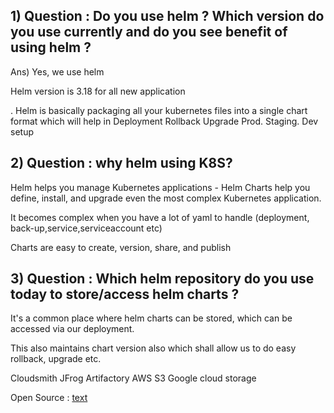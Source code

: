 ## 1) Question : Do you use helm ? Which version do you use currently and do you see benefit of using helm ?
Ans) 
 Yes, we use helm

Helm version is 3.18 for all new application

. Helm is basically packaging all your kubernetes files into a single chart format which will help in
Deployment
Rollback
Upgrade
Prod. Staging. Dev setup

## 2) Question : why helm using K8S?
Helm helps you manage Kubernetes applications - Helm Charts help you define, install, and upgrade even the most complex Kubernetes application.

It becomes complex when you have a lot of yaml to handle (deployment, back-up,service,serviceaccount etc)

Charts are easy to create, version, share, and publish 

## 3) Question : Which helm repository do you use today to store/access helm charts ?
It's a common place where helm charts can be stored, which can be accessed via our deployment.

This also maintains chart version also which shall allow us to do easy rollback, upgrade etc.

Cloudsmith
JFrog Artifactory
AWS S3
Google cloud storage

Open Source : [text](https://artifacthub.io/packages/)
